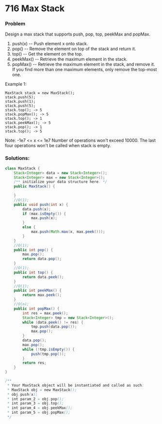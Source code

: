 # 716 Max Stack

### Problem
Design a max stack that supports push, pop, top, peekMax and popMax.

1. push(x) -- Push element x onto stack.
2. pop() -- Remove the element on top of the stack and return it.
3. top() -- Get the element on the top.
4. peekMax() -- Retrieve the maximum element in the stack.
5. popMax() -- Retrieve the maximum element in the stack, and remove it. If you find more than one maximum elements, only remove the top-most one.

Example 1:
```
MaxStack stack = new MaxStack();
stack.push(5); 
stack.push(1);
stack.push(5);
stack.top(); -> 5
stack.popMax(); -> 5
stack.top(); -> 1
stack.peekMax(); -> 5
stack.pop(); -> 1
stack.top(); -> 5
```
Note:
-1e7 <= x <= 1e7
Number of operations won't exceed 10000.
The last four operations won't be called when stack is empty.

### Solutions:


```java
class MaxStack {
    Stack<Integer> data = new Stack<Integer>();
    Stack<Integer> max = new Stack<Integer>();
    /** initialize your data structure here. */
    public MaxStack() {
        
    }
    //O(1);
    public void push(int x) {
        data.push(x);
        if (max.isEmpty()) {
            max.push(x);
        }
        else {
            max.push(Math.max(x, max.peek()));
        }
    }
    //O(1);
    public int pop() {
        max.pop();
        return data.pop();
    }
    //O(1);
    public int top() {
        return data.peek();
    }
    //O(1);
    public int peekMax() {
        return max.peek();
    }
    //O(n);
    public int popMax() {
        int res = max.peek();
        Stack<Integer> tmp = new Stack<Integer>();
        while (data.peek() != res) {
            tmp.push(data.pop());
            max.pop();
        }
        data.pop();
        max.pop();
        while (!tmp.isEmpty()) {
            push(tmp.pop());
        }
        return res;
    }
}

/**
 * Your MaxStack object will be instantiated and called as such:
 * MaxStack obj = new MaxStack();
 * obj.push(x);
 * int param_2 = obj.pop();
 * int param_3 = obj.top();
 * int param_4 = obj.peekMax();
 * int param_5 = obj.popMax();
 */
 ```